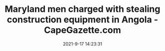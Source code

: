 ---
"title": "Maryland men charged with stealing construction equipment in Angola - CapeGazette.com"
"date": "2021-9-17 14:23:31"
"feed_name": "GOOGLENEWSCONSTRUCTION"
"feed_website": "https://news.google.com/search?q=construction%2Bincident&hl=en-US&gl=US&ceid=US:en"
"feed_rss": "https://news.google.com/rss/search?q=construction%2Bincident&hl=en-US&gl=US&ceid=US:en"
"link": "https://www.capegazette.com/article/maryland-men-charged-stealing-construction-equipment-angola/227057"
"file": "_posts/2021-1-1-b3e8978e309cb1dc995fde8e048215d89b3d34ce.md"
"accident": "1"
"drilling": "0"
"dead": "0"
"injured": "0"
---